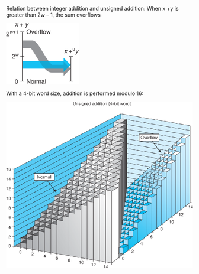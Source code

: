 Relation between integer addition and unsigned addition: When x +y is greater than 2w – 1, the sum overflows

![](a.png)

With a 4-bit word size, addition is performed modulo 16:

![](b.png)
